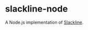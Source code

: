 slackline-node
==============

A Node.js implementation of [Slackline](https://github.com/ernesto-jimenez/slackline).